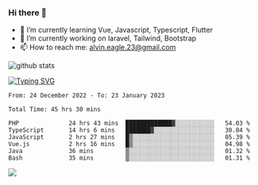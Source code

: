 ### Hi there 👋
- 🌱 I’m currently learning Vue, Javascript, Typescript, Flutter
- 🔭 I’m currently working on laravel, Tailwind, Bootstrap
- 📫 How to reach me: alvin.eagle.23@gmail.com



![github stats](https://github-readme-stats.vercel.app/api?username=alvnfaiz&show_icons=true)


[![Typing SVG](http://readme-typing-svg.herokuapp.com?font=Montserrat&color=%2336BCF7&duration=4000&center=true&lines=Alvin+Faiz;Fullstack+Developer;PHP%2C+Java%2C+Javascript%2C+Python;Laravel%2C+Vue%202%2C+Tailwind%2C+Bootstrap)](https://git.io/typing-svg)

<!--[![Alvnfaiz wakatime stats](https://github-readme-stats.vercel.app/api/wakatime?username=alvnfaiz&layout=compact&theme=dracula)](https://github.com/anuraghazra/github-readme-stats)

<!--START_SECTION:waka-->

```text
From: 24 December 2022 - To: 23 January 2023

Total Time: 45 hrs 30 mins

PHP              24 hrs 43 mins  █████████████▓░░░░░░░░░░░   54.03 %
TypeScript       14 hrs 6 mins   ███████▓░░░░░░░░░░░░░░░░░   30.84 %
JavaScript       2 hrs 27 mins   █▒░░░░░░░░░░░░░░░░░░░░░░░   05.39 %
Vue.js           2 hrs 16 mins   █▒░░░░░░░░░░░░░░░░░░░░░░░   04.98 %
Java             36 mins         ▒░░░░░░░░░░░░░░░░░░░░░░░░   01.32 %
Bash             35 mins         ▒░░░░░░░░░░░░░░░░░░░░░░░░   01.31 %
```

<!--END_SECTION:waka-->

  <!-- Change the `github-readme-stats.anuraghazra1.vercel.app` to `github-readme-stats.vercel.app`  -->
  <img align="center" src="https://github-readme-stats.anuraghazra1.vercel.app/api/top-langs/?username=alvnfaiz&layout=compact" />
<!--
**alvnfaiz/alvnfaiz** is a ✨ _special_ ✨ repository because its `README.md` (this file) appears on your GitHub profile.

Here are some ideas to get you started:

- 🔭 I’m currently working on ...
- 🌱 I’m currently learning ...
- 👯 I’m looking to collaborate on ...
- 🤔 I’m looking for help with ...
- 💬 Ask me about ...
- 📫 How to reach me: ...
- 😄 Pronouns: ...
- ⚡ Fun fact: ...
-->

